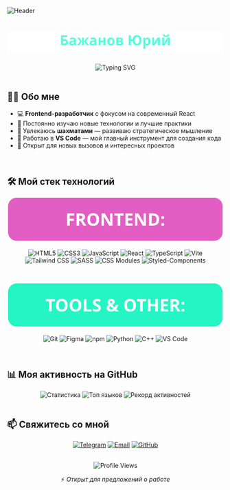 ![Header](https://capsule-render.vercel.app/api?type=waving&color=gradient&height=120&section=header&text=Welcome&fontSize=30&fontAlignY=35&animation=fadeIn)

<div align="center">

   <h1><img src="./assets/header-name.svg" alt="Бажанов Юрий" /></h1>

  <img src="https://readme-typing-svg.herokuapp.com?font=JetBrains+Mono&size=32&duration=5000&pause=1000&color=38BCF7&center=true&vCenter=true&width=580&lines=Frontend+Developer+(⚡️React);хочу+-+могу+-+делаю" alt="Typing SVG" />
</div>

<br />

## 👨‍💻 Обо мне

-  💻 **Frontend-разработчик** с фокусом на современный React
-  🚀 Постоянно изучаю новые технологии и лучшие практики
-  🧠 Увлекаюсь **шахматами** — развиваю стратегическое мышление
-  🔧 Работаю в **VS Code** — мой главный инструмент для создания кода
-  🌱 Открыт для новых вызовов и интересных проектов

<br />

## 🛠️ Мой стек технологий

<div align="center">

<img src="./assets/header-frontend.svg" alt="Frontend:" /><br /><br />
![HTML5](https://img.shields.io/badge/HTML5-E34F26?style=for-the-badge&logo=html5&logoColor=white)
![CSS3](https://img.shields.io/badge/CSS3-1572B6?style=for-the-badge&logo=css3&logoColor=white)
![JavaScript](https://img.shields.io/badge/JavaScript-F7DF1E?style=for-the-badge&logo=javascript&logoColor=black)
![React](https://img.shields.io/badge/React-20232A?style=for-the-badge&logo=react&logoColor=61DAFB)
![TypeScript](https://img.shields.io/badge/TypeScript-3178C6?style=for-the-badge&logo=typescript&logoColor=white)
![Vite](https://img.shields.io/badge/Vite-B73BFE?style=for-the-badge&logo=vite&logoColor=FFD62E)
![Tailwind CSS](https://img.shields.io/badge/Tailwind_CSS-38B2AC?style=for-the-badge&logo=tailwind-css&logoColor=white)
![SASS](https://img.shields.io/badge/SASS-hotpink?style=for-the-badge&logo=SASS&logoColor=white)
![CSS Modules](https://img.shields.io/badge/CSS_Modules-000000?style=for-the-badge&logo=css-modules&logoColor=white)
![Styled-Components](https://img.shields.io/badge/Styled_Components-DB7093?style=for-the-badge&logo=styled-components&logoColor=white)

<br />

<img src="./assets/header-tools.svg" alt="Tools & Other:" /><br /><br />
![Git](https://img.shields.io/badge/Git-F05032?style=for-the-badge&logo=git&logoColor=white)
![Figma](https://img.shields.io/badge/Figma-E35EC2?style=for-the-badge&logo=figma&logoColor=white)
![npm](https://img.shields.io/badge/npm-CB3837?style=for-the-badge&logo=npm&logoColor=white)
![Python](https://img.shields.io/badge/Python-3776AB?style=for-the-badge&logo=python&logoColor=white)
![C++](https://img.shields.io/badge/C++-00599C?style=for-the-badge&logo=c%2B%2B&logoColor=white)
![VS Code](https://img.shields.io/badge/VS_Code-007ACC?style=for-the-badge&logo=visual-studio-code&logoColor=white)

</div>

<br />

## 📊 Моя активность на GitHub

<div align="center">

<!--<img height="165em" src="https://github-readme-stats.vercel.app/api?username=TheGodOfTheEarth&show_icons=true&hide_border=true&count_private=true&include_all_commits=true&theme=radical&hide=issues" />

<img height="165em" src="https://github-readme-stats.vercel.app/api/top-langs/?username=TheGodOfTheEarth&layout=compact&hide_border=true&theme=radical&hide=html,css" />

<img src="https://github-readme-streak-stats.herokuapp.com/?user=TheGodOfTheEarth&theme=radical&hide_border=true" alt="TheGodOfTheEarth" />-->

<img src="https://github-readme-stats.vercel.app/api?username=TheGodOfTheEarth&show_icons=true&theme=radical&hide_border=true&bg_color=00000000" alt="Статистика" height="165">
  
<img src="https://github-readme-stats.vercel.app/api/top-langs/?username=TheGodOfTheEarth&layout=compact&theme=radical&hide_border=true&bg_color=00000000" alt="Топ языков" height="165">

<img src="https://github-readme-streak-stats.vercel.app/?user=TheGodOfTheEarth&theme=radical&hide_border=true&background=00000000" alt="Рекорд активностей" height="165">

</div>

<br />

## 📫 Свяжитесь со мной

<div align="center">

[![Telegram](https://img.shields.io/badge/Telegram-2CA5E0?style=for-the-badge&logo=telegram&logoColor=white)](https://t.me/vadzhazha)
[![Email](https://img.shields.io/badge/Gmail-D14836?style=for-the-badge&logo=gmail&logoColor=white)](mailto:bura24064@gmail.com)
[![GitHub](https://img.shields.io/badge/GitHub-100000?style=for-the-badge&logo=github&logoColor=white)](https://github.com/TheGodOfTheEarth)

</div>

<br />

<div align="center">
<img src="https://komarev.com/ghpvc/?username=TheGodOfTheEarth&style=flat-square&color=blue" alt="Profile Views" />  <p>⚡ <i>Открыт для предложений о работе</i></p>
</div>
